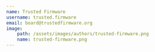 ```yaml
---
name: Trusted Firmware
username: trusted.firmware
email: board@trustedfirmware.org
image:
    path: /assets/images/authors/trusted-firmware.png
    name: trusted-firmware.png
---
```

